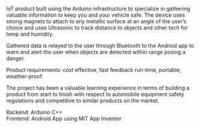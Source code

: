 IoT product built using the Arduino infrastructure to specialize in gathering valuable information to keep you and
your vehicle safe. The device uses strong magnets to attach to any metallic surface at an angle of the user’s choice and uses Ultrasonic
to track distance to objects and other tech for temp and humidity.

Gathered data is relayed to the user through Bluetooth to the Android app to warn and alert the user when objects are detected within range posing a danger.

Product requirements: cost effective, fast feedback run-time, portable, weather-proof. 

The project has been a valuable learning experience in terms of building a product from start to finish with respect to automobile equipment safety regulations and competitive to similar products on the market.

Backend:  Arduino C++  
Frontend: Android App using MIT App Inventor

